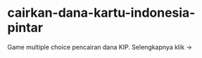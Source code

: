 # cairkan-dana-kartu-indonesia-pintar
 Game multiple choice pencairan dana KIP. Selengkapnya klik ->
